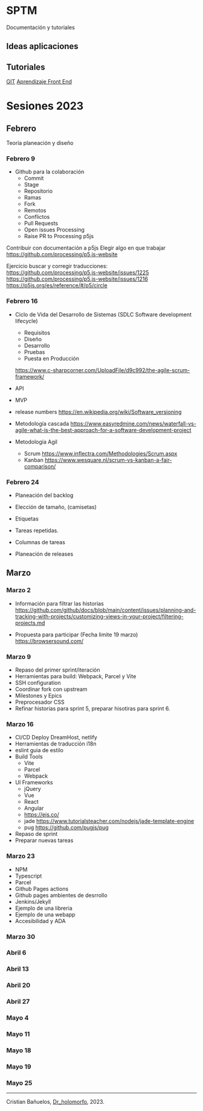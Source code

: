 # SPTM

Documentación y tutoriales

## Ideas aplicaciones

## Tutoriales

[GIT](git_tutorial.md)
[Aprendizaje Front End](referencias_educativas.md)


# Sesiones 2023

## Febrero
Teoría planeación y diseño

### Febrero 9
- Github para la colaboración
  - Commit
  - Stage
  - Repositorio
  - Ramas
  - Fork
  - Remotos
  - Conflictos
  - Pull Requests
  - Open issues Processing
  - Raise PR to Processing p5js

Contribuir con documentación a p5js
Elegir algo en que trabajar
https://github.com/processing/p5.js-website


Ejercicio buscar y corregir traducciones:
https://github.com/processing/p5.js-website/issues/1225
https://github.com/processing/p5.js-website/issues/1216
https://p5js.org/es/reference/#/p5/circle


### Febrero 16
-  Ciclo de Vida del Desarrollo de Sistemas 
(SDLC Software development lifecycle)
    - Requisitos
    - Diseño
    - Desarrollo
    - Pruebas
    - Puesta en Producción
    
    https://www.c-sharpcorner.com/UploadFile/d9c992/the-agile-scrum-framework/
- API
- MVP
- release numbers
https://en.wikipedia.org/wiki/Software_versioning
- Metodología cascada
https://www.easyredmine.com/news/waterfall-vs-agile-what-is-the-best-approach-for-a-software-development-project
- Metodología Agil
  - Scrum
  https://www.inflectra.com/Methodologies/Scrum.aspx
  - Kanban
  https://www.wesquare.nl/scrum-vs-kanban-a-fair-comparison/

### Febrero 24
- Planeación del backlog
- Elección de tamaño, (camisetas)
- Etiquetas
- Tareas repetidas.

- Columnas de tareas
- Planeación de releases

## Marzo

### Marzo 2

- Información para filtrar las historias
https://github.com/github/docs/blob/main/content/issues/planning-and-tracking-with-projects/customizing-views-in-your-project/filtering-projects.md

- Propuesta para participar (Fecha limite 19 marzo)
https://browsersound.com/

### Marzo 9

- Repaso del primer sprint/iteración
- Herramientas para build: Webpack, Parcel y Vite
- SSH configuration
- Coordinar fork con upstream
- Milestones y Epics
- Preprocesador CSS
- Refinar historias para sprint 5, preparar hisotiras para sprint 6. 

### Marzo 16

- CI/CD Deploy DreamHost, netlify
- Herramientas de traducción i18n
- eslint guia de estilo
- Build Tools
  - Vite
  - Parcel
  - Webpack
- UI Frameworks
  - jQuery
  - Vue
  - React
  - Angular 
  - https://ejs.co/
  - jade https://www.tutorialsteacher.com/nodejs/jade-template-engine
  - pug https://github.com/pugjs/pug
- Repaso de sprint
- Preparar nuevas tareas

### Marzo 23

- NPM
- Typescript
- Parcel
- Github Pages actions
- Github pages ambientes de desrrollo
- Jenkins/Jekyll 
- Ejemplo de una libreria
- Ejemplo de una webapp
- Accesibilidad y ADA

### Marzo 30

### Abril 6
### Abril 13
### Abril 20
### Abril 27 

### Mayo 4
### Mayo 11
### Mayo 18
### Mayo 19
### Mayo 25


---
Cristian Bañuelos, [Dr_holomorfo](https://www.holomorfo.com), 2023.
